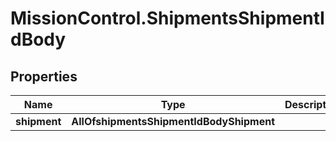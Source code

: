 # MissionControl.ShipmentsShipmentIdBody

## Properties
Name | Type | Description | Notes
------------ | ------------- | ------------- | -------------
**shipment** | **AllOfshipmentsShipmentIdBodyShipment** |  | 
